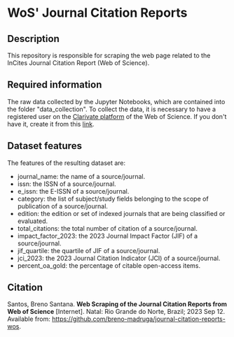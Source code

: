 # WoS' Journal Citation Reports

## Description

This repository is responsible for scraping the web page related to the InCites Journal Citation Report (Web of Science).

## Required information

The raw data collected by the Jupyter Notebooks, which are contained into the folder "data_collection". To collect the data, it is necessary to have a registered user on the [Clarivate platform](https://clarivate.com) of the Web of Science. If you don't have it, create it from this [link](https://access.clarivate.com/register?app=jcr).

## Dataset features

The features of the resulting dataset are:
* journal_name: the name of a source/journal.
* issn: the ISSN of a source/journal.
* e_issn: the E-ISSN of a source/journal.
* category: the list of subject/study fields belonging to the scope of publication of a source/journal.
* edition: the edition or set of indexed journals that are being classified or evaluated.
* total_citations: the total number of citation of a source/journal.
* impact_factor_2023: the 2023 Journal Impact Factor (JIF) of a source/journal.
* jif_quartile: the quartile of JIF of a source/journal.
* jci_2023: the 2023 Journal Citation Indicator (JCI) of a source/journal.
* percent_oa_gold: the percentage of citable open-access items.

## Citation

Santos, Breno Santana. **Web Scraping of the Journal Citation Reports from Web of Science** [Internet]. Natal: Rio Grande do Norte, Brazil; 2023 Sep 12. Available from: https://github.com/breno-madruga/journal-citation-reports-wos.
